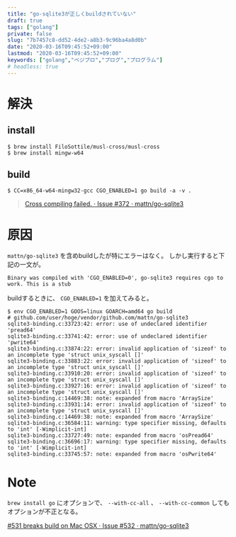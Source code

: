 ```yaml
---
title: "go-sqlite3が正しくbuildされていない"
draft: true
tags: ["golang"]
private: false
slug: "7b7457c8-dd52-4de2-a8b3-9c96ba4a8d0b"
date: "2020-03-16T09:45:52+09:00"
lastmod: "2020-03-16T09:45:52+09:00"
keywords: ["golang","ベジプロ","プログ","プログラム"]
# headless: true
---
```


# 解決
## install
```
$ brew install FiloSottile/musl-cross/musl-cross  
$ brew install mingw-w64
```

## build
```
$ CC=x86_64-w64-mingw32-gcc CGO_ENABLED=1 go build -a -v .
```


> [Cross compiling failed. · Issue #372 · mattn/go-sqlite3](https://github.com/mattn/go-sqlite3/issues/372#issuecomment-396863368)

# 原因
`mattn/go-sqlite3` を含めbuildしたが特にエラーはなく。
しかし実行すると下記の一文が。
```
Binary was compiled with 'CGO_ENABLED=0', go-sqlite3 requires cgo to work. This is a stub
```

buildするときに、 `CGO_ENABLED=1` を加えてみると。
```
$ env CGO_ENABLED=1 GOOS=linux GOARCH=amd64 go build
# github.com/user/hoge/vendor/github.com/mattn/go-sqlite3
sqlite3-binding.c:33723:42: error: use of undeclared identifier 'pread64'
sqlite3-binding.c:33741:42: error: use of undeclared identifier 'pwrite64'
sqlite3-binding.c:33874:22: error: invalid application of 'sizeof' to an incomplete type 'struct unix_syscall []'
sqlite3-binding.c:33883:22: error: invalid application of 'sizeof' to an incomplete type 'struct unix_syscall []'
sqlite3-binding.c:33910:20: error: invalid application of 'sizeof' to an incomplete type 'struct unix_syscall []'
sqlite3-binding.c:33927:16: error: invalid application of 'sizeof' to an incomplete type 'struct unix_syscall []'
sqlite3-binding.c:14469:38: note: expanded from macro 'ArraySize'
sqlite3-binding.c:33931:14: error: invalid application of 'sizeof' to an incomplete type 'struct unix_syscall []'
sqlite3-binding.c:14469:38: note: expanded from macro 'ArraySize'
sqlite3-binding.c:36584:11: warning: type specifier missing, defaults to 'int' [-Wimplicit-int]
sqlite3-binding.c:33727:49: note: expanded from macro 'osPread64'
sqlite3-binding.c:36696:17: warning: type specifier missing, defaults to 'int' [-Wimplicit-int]
sqlite3-binding.c:33745:57: note: expanded from macro 'osPwrite64'
```

# Note
`brew install go` にオプションで、 `--with-cc-all` 、 `--with-cc-common` してもオプションが不正となる。

[#531 breaks build on Mac OSX · Issue #532 · mattn/go-sqlite3](https://github.com/mattn/go-sqlite3/issues/532#issuecomment-414694986)
